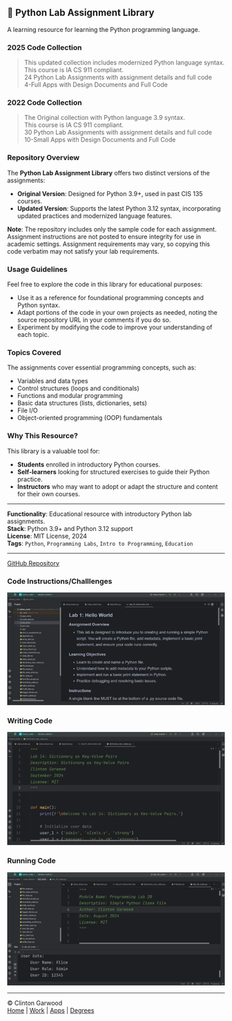 ## 📘 Python Lab Assignment Library

A learning resource for learning the Python programming language.

### 2025 Code Collection

> This updated collection includes modernized Python language syntax.<br>
> This course is IA CS 911 compliant. <br>
> 24 Python Lab Assignments with assignment details and full code<br>
> 4-Full Apps with Design Documents and Full Code<br>

### 2022 Code Collection

> The Original collection with Python language 3.9 syntax.<br>
> This course is IA CS 911 compliant. <br>
> 30 Python Lab Assignments with assignment details and full code<br>
> 10-Small Apps with Design Documents and Full Code<br>


### Repository Overview

The **Python Lab Assignment Library** offers two distinct versions of the assignments:
- **Original Version**: Designed for Python 3.9+, used in past CIS 135 courses.
- **Updated Version**: Supports the latest Python 3.12 syntax, incorporating updated practices and modernized language features.

**Note**: The repository includes only the sample code for each assignment. Assignment instructions are not posted to ensure integrity for use in academic settings. Assignment requirements may vary, so copying this code verbatim may not satisfy your lab requirements. 

### Usage Guidelines

Feel free to explore the code in this library for educational purposes:
- Use it as a reference for foundational programming concepts and Python syntax.
- Adapt portions of the code in your own projects as needed, noting the source repository URL in your comments if you do so.
- Experiment by modifying the code to improve your understanding of each topic.

### Topics Covered

The assignments cover essential programming concepts, such as:
- Variables and data types
- Control structures (loops and conditionals)
- Functions and modular programming
- Basic data structures (lists, dictionaries, sets)
- File I/O
- Object-oriented programming (OOP) fundamentals

### Why This Resource?

This library is a valuable tool for:
- **Students** enrolled in introductory Python courses.
- **Self-learners** looking for structured exercises to guide their Python practice.
- **Instructors** who may want to adopt or adapt the structure and content for their own courses.

---

**Functionality**: Educational resource with introductory Python lab assignments.  
**Stack**: Python 3.9+ and Python 3.12 support  
**License**: MIT License, 2024  
**Tags**: `Python`, `Programming Labs`, `Intro to Programming`, `Education`

---

[GitHub Repository](https://github.com/theCodingProfessor/Round_Trip_Data_Python_Flask_MongoDB)

### Code Instructions/Challlenges
![Notepad Home](../img/app_img/python_resource_in_editor.png 'Instructions Page in Python Series.') 

### Writing Code 
![Notepad Home](../img/app_img/python_resource_dictionary.png 'Code in Python Series.') 

### Running Code
![Notepad Home](../img/app_img/python_resource_user_data.png 'Running App in Python Series..') 


<hr>

&copy; Clinton Garwood  
[Home](../Hello_World.md) | [Work](../Experience) | [Apps](../Code_Apps) | [Degrees](../Degrees) 
